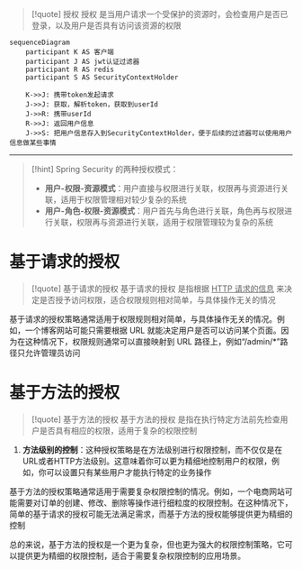 
>[!quote] 授权
>授权 是当用户请求一个受保护的资源时，会检查用户是否已登录，以及用户是否具有访问该资源的权限

```mermaid
sequenceDiagram
	participant K AS 客户端
	participant J AS jwt认证过滤器
	participant R AS redis
	participant S AS SecurityContextHolder

	K->>J: 携带token发起请求
	J->>J: 获取，解析token，获取到userId
	J->>R: 携带userId
	R->>J: 返回用户信息
	J->>S: 把用户信息存入到SecurityContextHolder，便于后续的过滤器可以使用用户信息做某些事情
```

---

>[!hint] Spring Security 的两种授权模式：
> - **用户-权限-资源模式**：用户直接与权限进行关联，权限再与资源进行关联，适用于权限管理相对较少复杂的系统
> - **用户-角色-权限-资源模式**：用户首先与角色进行关联，角色再与权限进行关联，权限再与资源进行关联，适用于权限管理较为复杂的系统

# 基于请求的授权
>[!quote] 基于请求的授权
>基于请求的授权 是指根据 <u>HTTP 请求的信息</u> 来决定是否授予访问权限，适合权限规则相对简单，与具体操作无关的情况

    
基于请求的授权策略通常适用于权限规则相对简单，与具体操作无关的情况。例如，一个博客网站可能只需要根据 URL 就能决定用户是否可以访问某个页面。因为在这种情况下，权限规则通常可以直接映射到 URL 路径上，例如“/admin/*”路径只允许管理员访问


# 基于方法的授权
>[!quote] 基于方法的授权
>基于方法的授权 是指在执行特定方法前先检查用户是否具有相应的权限，适用于复杂的权限控制


1. **方法级别的控制**：这种授权策略是在方法级别进行权限控制，而不仅仅是在URL或者HTTP方法级别。这意味着你可以更为精细地控制用户的权限，例如，你可以设置只有某些用户才能执行特定的业务操作

基于方法的授权策略通常适用于需要复杂权限控制的情况。例如，一个电商网站可能需要对订单的创建、修改、删除等操作进行细粒度的权限控制。在这种情况下，简单的基于请求的授权可能无法满足需求，而基于方法的授权能够提供更为精细的控制 

  

总的来说，基于方法的授权是一个更为复杂，但也更为强大的权限控制策略，它可以提供更为精细的权限控制，适合于需要复杂权限控制的应用场景。











